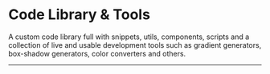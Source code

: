# Code Library & Tools

A custom code library full with snippets, utils, components, scripts and a collection of live and usable development tools such as gradient generators, box-shadow generators, color converters and others.

---

